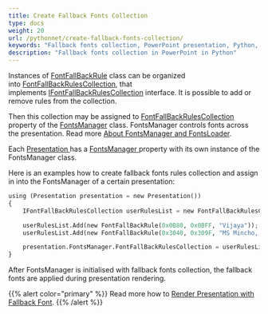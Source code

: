 ```yaml
---
title: Create Fallback Fonts Collection
type: docs
weight: 20
url: /pythonnet/create-fallback-fonts-collection/
keywords: "Fallback fonts collection, PowerPoint presentation, Python, Aspose.Slides for Python via .NET"
description: "Fallback fonts collection in PowerPoint in Python"
---
```


Instances of [FontFallBackRule](https://apireference.aspose.com/slides/pythonnet/aspose.slides/FontFallBackRule) class can be organized into [FontFallBackRulesCollection](https://apireference.aspose.com/slides/pythonnet/aspose.slides/fontfallbackrulescollection), that implements [IFontFallBackRulesCollection](https://apireference.aspose.com/slides/pythonnet/aspose.slides/ifontfallbackrulescollection) interface. It is possible to add or remove rules from the collection.

Then this collection may be assigned to [FontFallBackRulesCollection ](https://apireference.aspose.com/slides/pythonnet/aspose.slides/fontsmanager/properties/fontfallbackrulescollection)property of the [FontsManager](https://apireference.aspose.com/slides/pythonnet/aspose.slides/fontsmanager) class. FontsManager controls fonts across the presentation. Read more [About FontsManager and FontsLoader](/slides/pythonnet/about-fontsmanager-and-fontsloader/).

Each [Presentation ](https://apireference.aspose.com/slides/pythonnet/aspose.slides/presentation)has a [FontsManager ](https://apireference.aspose.com/slides/pythonnet/aspose.slides/presentation/properties/fontsmanager)property with its own instance of the FontsManager class.

Here is an examples how to create fallback fonts rules collection and assign in into the FontsManager of a certain presentation:  

```py
using (Presentation presentation = new Presentation())
{
	IFontFallBackRulesCollection userRulesList = new FontFallBackRulesCollection();

	userRulesList.Add(new FontFallBackRule(0x0B80, 0x0BFF, "Vijaya"));
	userRulesList.Add(new FontFallBackRule(0x3040, 0x309F, "MS Mincho, MS Gothic"));

	presentation.FontsManager.FontFallBackRulesCollection = userRulesList;
}
```

After FontsManager is initialised with fallback fonts collection, the fallback fonts are applied during presentation rendering.

{{% alert color="primary" %}} 
Read more how to [Render Presentation with Fallback Font](/slides/pythonnet/render-presentation-with-fallback-font/).
{{% /alert %}}

